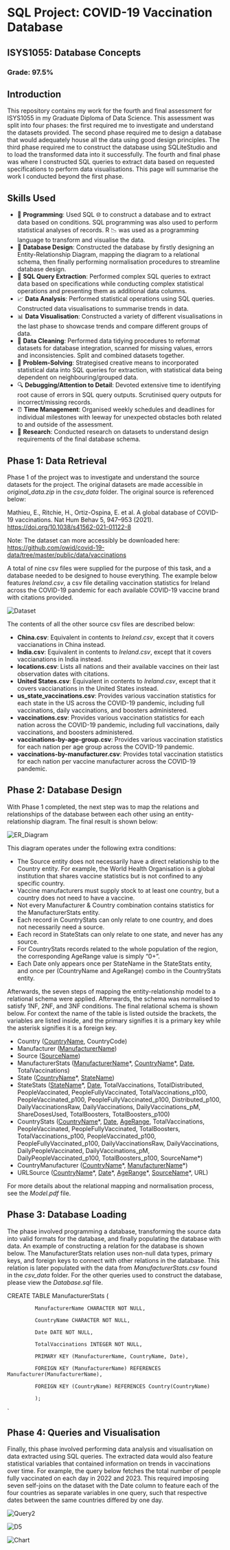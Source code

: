 # SQL Project: COVID-19 Vaccination Database

## ISYS1055: Database Concepts

### Grade: 97.5%

## Introduction

This repository contains my work for the fourth and final assessment for ISYS1055 in my Graduate Diploma of Data Science. This assessment was
split into four phases: the first required me to investigate and understand the datasets provided.
The second phase required me to design a database that would adequately house all the data using good design principles. The third phase
required me to construct the database using SQLiteStudio and to load the transformed data into it successfully. The fourth and final phase
was where I constructed SQL queries to extract data based on requested specifications to perform data visualisations. This page will summarise the work I conducted beyond the
first phase.

## Skills Used

- 💾 **Programming**:
Used SQL 🌐 to construct a database and to extract data based on conditions. SQL programming was also used to perform statistical analyses of records. R 📉 was used as a programming language to transform and visualise the data.
- 🔨 **Database Design**: Constructed the database by firstly designing an Entity-Relationship Diagram, mapping the diagram to a relational schema, then finally performing normalisation procedures to streamline database design.
- 🎣 **SQL Query Extraction**: Performed complex SQL queries to extract data based on specifications while conducting complex statistical operations and presenting them as additional data columns.
- 📈 **Data Analysis**:
Performed statistical operations using SQL queries. Constructed data visualisations to summarise trends in data.
- 📊 **Data Visualisation**:
Constructed a variety of different visualisations in the last phase to showcase trends and compare different groups of data.
- 🧼 **Data Cleaning**:
Performed data tidying procedures to reformat datasets for database integration, scanned for missing values, errors and inconsistencies. Split and combined datasets together.
- 📐 **Problem-Solving**:
Strategised creative means to incorporated statistical data into SQL queries for extraction, with statistical data being dependent on neighbouring/grouped data.
- 🔍 **Debugging/Attention to Detail**:
Devoted extensive time to identifying root cause of errors in SQL query outputs. Scrutinised query outputs for incorrect/missing records.
- ⏰ **Time Management**:
Organised weekly schedules and deadlines for individual milestones with leeway for unexpected obstacles both related to and outside of the assessment.
- 🔬 **Research**:
Conducted research on datasets to understand design requirements of the final database schema.

## Phase 1: Data Retrieval

Phase 1 of the project was to investigate and understand the source datasets for the project. The original datasets are made accessible in *original_data.zip* in the *csv_data* folder. The original source is referenced below:

Mathieu, E., Ritchie, H., Ortiz-Ospina, E. et al. A global database of COVID-19 vaccinations. Nat Hum Behav 5, 947–953 (2021). https://doi.org/10.1038/s41562-021-01122-8

Note: The dataset can more accessibly be downloaded here: https://github.com/owid/covid-19-data/tree/master/public/data/vaccinations

A total of nine csv files were supplied for the purpose of this task, and a database needed to be designed to house everything. The example below features *Ireland.csv*, a csv file detailing vaccination statistics for Ireland across the COVID-19 pandemic for each available COVID-19 vaccine brand with citations provided.

![Dataset](https://github.com/AegisZoom/Vaccination-Database/blob/main/Images/Dataset.PNG)

The contents of all the other source csv files are described below:

- **China.csv**: Equivalent in contents to *Ireland.csv*, except that it covers vaccianations in China instead.
- **India.csv**: Equivalent in contents to *Ireland.csv*, except that it covers vaccianations in India instead.
- **locations.csv**: Lists all nations and their available vaccines on their last observation dates with citations.
- **United States.csv**: Equivalent in contents to *Ireland.csv*, except that it covers vaccianations in the United States instead.
- **us_state_vaccinations.csv**: Provides various vaccination statistics for each state in the US across the COVID-19 pandemic, including full vaccinations, daily vaccinations, and boosters administered.
- **vaccinations.csv**: Provides various vaccination statistics for each nation across the COVID-19 pandemic, including full vaccinations, daily vaccinations, and boosters administered.
- **vaccinations-by-age-group.csv**: Provides various vaccination statistics for each nation per age group across the COVID-19 pandemic.
- **vaccinations-by-manufacturer.csv**: Provides total vaccination statistics for each nation per vaccine manufacturer across the COVID-19 pandemic.

## Phase 2: Database Design

With Phase 1 completed, the next step was to map the relations and relationships of the database between each other using an entity-relationship diagram. The final result is shown below:

![ER_Diagram](https://github.com/AegisZoom/Vaccination-Database/blob/main/Images/ER_Diagram.PNG)

This diagram operates under the following extra conditions:

- The Source entity does not necessarily have a direct relationship to the Country entity. For example, 
the World Health Organisation is a global institution that shares vaccine statistics but is not confined 
to any specific country. 
- Vaccine manufacturers must supply stock to at least one country, but a country does not need to 
have a vaccine. 
- Not every Manufacturer & Country combination contains statistics for the ManufacturerStats 
entity. 
- Each record in CountryStats can only relate to one country, and does not necessarily need a source. 
- Each record in StateStats can only relate to one state, and never has any source.  
- For CountryStats records related to the whole population of the region, the corresponding 
AgeRange value is simply “0+”.  
- Each Date only appears once per StateName in the StateStats entity, and once per (CountryName 
and AgeRange) combo in the CountryStats entity.

Afterwards, the seven steps of mapping the entity-relationship model to a relational schema were applied. Afterwards, the schema was normalised to satisfy 1NF, 2NF, and 3NF conditions. The final relational schema is shown below. For context the name of the table is listed outside the brackets, the variables are listed inside, and the primary signifies it is a primary key while the asterisk signifies it is a foreign key.

- Country (<ins>CountryName</ins>, CountryCode) 
- Manufacturer (<ins>ManufacturerName</ins>) 
- Source (<ins>SourceName</ins>) 
- ManufacturerStats (<ins>ManufacturerName</ins>\*, <ins>CountryName</ins>\*, <ins>Date</ins>, TotalVaccinations) 
- State (<ins>CountryName</ins>\*, <ins>StateName</ins>) 
- StateStats (<ins>StateName</ins>\*, <ins>Date</ins>, TotalVaccinations, TotalDistributed, PeopleVaccinated, PeopleFullyVaccinated, TotalVaccinations_p100, PeopleVaccinated_p100, PeopleFullyVaccinated_p100, Distributed_p100, DailyVaccinationsRaw, DailyVaccinations, DailyVaccinations_pM, ShareDosesUsed, TotalBoosters, TotalBoosters_p100) 
- CountryStats (<ins>CountryName</ins>\*, <ins>Date</ins>, <ins>AgeRange</ins>, TotalVaccinations, PeopleVaccinated, PeopleFullyVaccinated, TotalBoosters, TotalVaccinations_p100, PeopleVaccinated_p100, PeopleFullyVaccinated_p100, DailyVaccinationsRaw, DailyVaccinations, DailyPeopleVaccinated, DailyVaccinations_pM, DailyPeopleVaccinated_p100, TotalBoosters_p100, SourceName*) 
- CountryManufacturer (<ins>CountryName</ins>\*, <ins>ManufacturerName</ins>\*) 
- URLSource (<ins>CountryName</ins>\*, <ins>Date</ins>\*, <ins>AgeRange</ins>\*, <ins>SourceName</ins>\*, URL)

For more details about the relational mapping and normalisation process, see the *Model.pdf* file.

## Phase 3: Database Loading

The phase involved programming a database, transforming the source data into valid formats for the database, and finally populating the database with data. An example of constructing a relation for the database is shown below. The ManufacturerStats relation uses non-null data types, primary keys, and foreign keys to connect with
other relations in the database. This relation is later populated with the data from *ManufacturerStats.csv* found in the *csv_data* folder. For the other queries used to construct the database, please view the *Database.sql* file.

CREATE TABLE ManufacturerStats (

             ManufacturerName CHARACTER NOT NULL,

             CountryName CHARACTER NOT NULL,

             Date DATE NOT NULL,

             TotalVaccinations INTEGER NOT NULL,

             PRIMARY KEY (ManufacturerName, CountryName, Date),

             FOREIGN KEY (ManufacturerName) REFERENCES Manufacturer(ManufacturerName),

             FOREIGN KEY (CountryName) REFERENCES Country(CountryName)

             );
`
## Phase 4: Queries and Visualisation

Finally, this phase involved performing data analysis and visualisation on data extracted using SQL queries. The extracted data would also feature statistical variables that contained information on trends in vaccinations over time. For example, the query below fetches the total number of people fully vaccinated on each day in 2022 and 2023. This required imposing seven self-joins on the dataset with the Date column to feature each of the four countries as separate variables in one query, such that respective dates between the same countries differed by one day.

![Query2](https://github.com/AegisZoom/Vaccination-Database/blob/main/Images/Query.png)

![D5](https://github.com/AegisZoom/Vaccination-Database/blob/main/Images/D5_Output.PNG)

![Chart](https://github.com/AegisZoom/Vaccination-Database/blob/main/Images/Chart.png)

